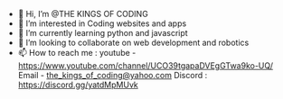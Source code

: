 - 👋 Hi, I’m @THE KINGS OF CODING
- 👀 I’m interested in Coding websites and apps
- 🌱 I’m currently learning python and javascript
- 💞️ I’m looking to collaborate on web development and robotics
- 📫 How to reach me : youtube - https://www.youtube.com/channel/UCO39tgapaDVEgGTwa9ko-UQ/
                       Email  - the_kings_of_coding@yahoo.com
                       Discord :  https://discord.gg/yatdMpMUvk
<!---
Srijith-A/Srijith-A is a ✨ special ✨ repository because its `README.md` (this file) appears on your GitHub profile.
You can click the Preview link to take a look at your changes.
--->

